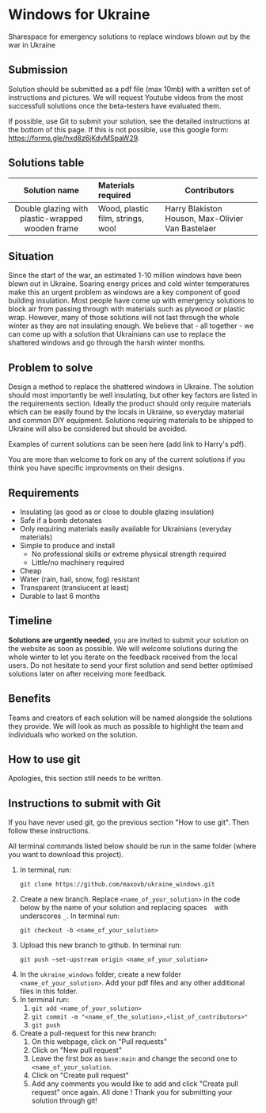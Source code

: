 # Windows for Ukraine

Sharespace for emergency solutions to replace windows blown out by the war in Ukraine

## Submission
Solution should be submitted as a pdf file (max 10mb) with a written set of instructions and pictures. We will request Youtube videos from the most successfull solutions once the beta-testers have evaluated them.

If possible, use Git to submit your solution, see the detailed instructions at the bottom of this page. If this is not possible, use this google form: https://forms.gle/hxd8z6jKdvMSpaW29.


## Solutions table

| Solution name                                    | Materials required                | Contributors                                      |
|:------------------------------------------------:| :-------------------------------- | ------------------------------------------------- |
| Double glazing with plastic-wrapped wooden frame | Wood, plastic film, strings, wool | Harry Blakiston Houson, Max-Olivier Van Bastelaer |

## Situation
Since the start of the war, an estimated 1-10 million windows have been blown out in Ukraine. Soaring energy prices and cold winter temperatures make this an urgent problem as windows are a key component of good building insulation. Most people have come up with emergency solutions to block air from passing through with materials such as plywood or plastic wrap. However, many of those solutions will not last through the whole winter as they are not insulating enough. We believe that - all together - we can come up with a solution that Ukrainians can use to replace the shattered windows and go through the harsh winter months.

## Problem to solve
Design a method to replace the shattered windows in Ukraine. The solution should most importantly be well insulating, but other key factors are listed in the requirements section. Ideally the product should only require materials which can be easily found by the locals in Ukraine, so everyday material and common DIY equipment. Solutions requiring materials to be shipped to Ukraine will also be considered but should be avoided. 

Examples of current solutions can be seen here (add link to Harry's pdf).

You are more than welcome to fork on any of the current solutions if you think you have specific improvments on their designs.

## Requirements

- Insulating (as good as or close to double glazing insulation)
- Safe if a bomb detonates
- Only requiring materials easily available for Ukrainians (everyday materials)
- Simple to produce and install
  - No professional skills or extreme physical strength required 
  - Little/no machinery required
- Cheap
- Water (rain, hail, snow, fog) resistant
- Transparent (translucent at least)
- Durable to last 6 months

## Timeline 
**Solutions are urgently needed**, you are invited to submit your solution on the website as soon as possible. We will welcome solutions during the whole winter to let you iterate on the feedback received from the local users. Do not hesitate to send your first solution and send better optimised solutions later on after receiving more feedback.

## Benefits
Teams and creators of each solution will be named alongside the solutions they provide. We will look as much as possible to highlight the team and individuals who worked on the solution.

## How to use git
Apologies, this section still needs to be written.

## Instructions to submit with Git

If you have never used git, go the previous section "How to use git". Then follow these instructions. 

All terminal commands listed below should be run in the same folder (where you want to download this project).
1. In terminal, run:
   ```
   git clone https://github.com/maxovb/ukraine_windows.git
   ``` 
2. Create a new branch. Replace `<name_of_your_solution>` in the code below by the name of your solution and replacing spaces ` ` with underscores `_`. In terminal run:
   ```
   git checkout -b <name_of_your_solution>
   ```
3. Upload this new branch to github. In terminal run:
   ```
   git push –set-upstream origin <name_of_your_solution>
   ```
4. In the `ukraine_windows` folder, create a new folder `<name_of_your_solution>`. Add your pdf files and any other additional files in this folder.
5. In terminal run:
   1. ```git add <name_of_your_solution>```
   2. ```git commit -m "<name_of_the_solution>,<list_of_contributors>"```
   3. ```git push```
6. Create a pull-request for this new branch:
   1. On this webpage, click on "Pull requests"
   2. Click on "New pull request"
   3. Leave the first box as ```base:main``` and change the second one to ```<name_of_your_solution```.
   4. Click on "Create pull request"
   5. Add any comments you would like to add and click "Create pull request" once again.
All done ! Thank you for submitting your solution through git!






